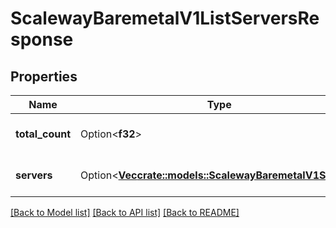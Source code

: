 # ScalewayBaremetalV1ListServersResponse

## Properties

Name | Type | Description | Notes
------------ | ------------- | ------------- | -------------
**total_count** | Option<**f32**> | Total count of matching servers | [optional]
**servers** | Option<[**Vec<crate::models::ScalewayBaremetalV1Server>**](scaleway.baremetal.v1.Server.md)> | Servers that match filters | [optional]

[[Back to Model list]](../README.md#documentation-for-models) [[Back to API list]](../README.md#documentation-for-api-endpoints) [[Back to README]](../README.md)


